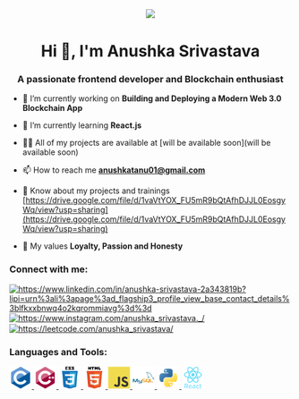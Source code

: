 <div id="header" align="center">
  <img src= "https://media.giphy.com/media/paTz7UZbPfTZFRYnnB/giphy.gif" width="200"/>
</div>

<h1 align="center">Hi 🐥, I'm Anushka Srivastava</h1>
<h3 align="center">A passionate frontend developer and Blockchain enthusiast</h3>

- 🔭 I’m currently working on **Building and Deploying a Modern Web 3.0 Blockchain App**

- 🌱 I’m currently learning **React.js**

- 👨‍💻 All of my projects are available at [will be available soon](will be available soon)

- 📫 How to reach me **anushkatanu01@gmail.com**

- 📄 Know about my projects and trainings [https://drive.google.com/file/d/1vaVtYOX_FU5mR9bQtAfhDJJL0EosgyWq/view?usp=sharing](https://drive.google.com/file/d/1vaVtYOX_FU5mR9bQtAfhDJJL0EosgyWq/view?usp=sharing)

- 🤠 My values **Loyalty, Passion and Honesty**

<h3 align="left">Connect with me:</h3>
<p align="left">
<a href="https://www.linkedin.com/in/anushka-srivastava-2a343819b/" target="blank"><img align="center" src="https://raw.githubusercontent.com/rahuldkjain/github-profile-readme-generator/master/src/images/icons/Social/linked-in-alt.svg" alt="https://www.linkedin.com/in/anushka-srivastava-2a343819b?lipi=urn%3ali%3apage%3ad_flagship3_profile_view_base_contact_details%3blfkxxbnwq4o2kqrommiavg%3d%3d" height="30" width="40" /></a>
<a href="https://www.instagram.com/anushka_srivastava._/" target="blank"><img align="center" src="https://raw.githubusercontent.com/rahuldkjain/github-profile-readme-generator/master/src/images/icons/Social/instagram.svg" alt="https://www.instagram.com/anushka_srivastava._/" height="30" width="40" /></a>
<a href="https://leetcode.com/anushka_srivastava/" target="blank"><img align="center" src="https://raw.githubusercontent.com/rahuldkjain/github-profile-readme-generator/master/src/images/icons/Social/leet-code.svg" alt="https://leetcode.com/anushka_srivastava/" height="30" width="40" /></a>
</p>

<h3 align="left">Languages and Tools:</h3>
<p align="left"> <a href="https://www.cprogramming.com/" target="_blank" rel="noreferrer"> <img src="https://raw.githubusercontent.com/devicons/devicon/master/icons/c/c-original.svg" alt="c" width="40" height="40"/> </a> <a href="https://www.w3schools.com/cpp/" target="_blank" rel="noreferrer"> <img src="https://raw.githubusercontent.com/devicons/devicon/master/icons/cplusplus/cplusplus-original.svg" alt="cplusplus" width="40" height="40"/> </a> <a href="https://www.w3schools.com/css/" target="_blank" rel="noreferrer"> <img src="https://raw.githubusercontent.com/devicons/devicon/master/icons/css3/css3-original-wordmark.svg" alt="css3" width="40" height="40"/> </a> <a href="https://www.w3.org/html/" target="_blank" rel="noreferrer"> <img src="https://raw.githubusercontent.com/devicons/devicon/master/icons/html5/html5-original-wordmark.svg" alt="html5" width="40" height="40"/> </a> <a href="https://developer.mozilla.org/en-US/docs/Web/JavaScript" target="_blank" rel="noreferrer"> <img src="https://raw.githubusercontent.com/devicons/devicon/master/icons/javascript/javascript-original.svg" alt="javascript" width="40" height="40"/> </a> <a href="https://www.mysql.com/" target="_blank" rel="noreferrer"> <img src="https://raw.githubusercontent.com/devicons/devicon/master/icons/mysql/mysql-original-wordmark.svg" alt="mysql" width="40" height="40"/> </a> <a href="https://www.python.org" target="_blank" rel="noreferrer"> <img src="https://raw.githubusercontent.com/devicons/devicon/master/icons/python/python-original.svg" alt="python" width="40" height="40"/> </a> <a href="https://reactjs.org/" target="_blank" rel="noreferrer"> <img src="https://raw.githubusercontent.com/devicons/devicon/master/icons/react/react-original-wordmark.svg" alt="react" width="40" height="40"/> </a> </p>
